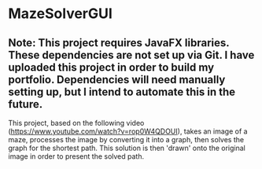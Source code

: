 # MazeSolverGUI

## Note: This project requires JavaFX libraries. These dependencies are not set up via Git. I have uploaded this project in order to build my portfolio. Dependencies will need manually setting up, but I intend to automate this in the future.

This project, based on the following video (https://www.youtube.com/watch?v=rop0W4QDOUI), takes an image of a maze, processes the image by converting it into a graph, then solves the graph for the shortest path. This solution is then 'drawn' onto the original image in order to present the solved path.
